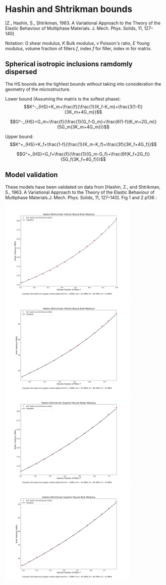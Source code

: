 # Hashin and Shtrikman bounds
[Z., Hashin, S., Shtrikman, 1963. A Variational Approach to the Theory of
the Elastic Behaviour of Multiphase Materials. J. Mech. Phys. Solids, 11, 
127–140]

Notation:
$G$ shear modulus, 
$K$ Bulk modulus, 
$\nu$ Poisson's ratio, 
$E$ Young modulus, 
volume fraction of fillers $f$,
index $f$ for filler, index $m$ for matrix.
## Spherical isotropic inclusions ramdomly dispersed

The HS bounds are the tightest bounds without taking into consideration the geometry of the microstructure. 

Lower bound (Assuming the matrix is the softest phase):
$$K^-_{HS}=K_m+\frac{f}{\frac{1}{K_f-K_m}+\frac{3(1-f)}{3K_m+4G_m}}$$

$$G^-_{HS}=G_m+\frac{f}{\frac{1}{G_f-G_m}+\frac{6(1-f)(K_m+2G_m)}{5G_m(3K_m+4G_m})}$$

Upper bound:
$$K^+_{HS}=K_f+\frac{1-f}{\frac{1}{K_m-K_f}+\frac{3f}{3K_f+4G_f}}$$

$$G^+_{HS}=G_f+\frac{f}{\frac{1}{G_m-G_f}+\frac{6f(K_f+2G_f)}{5G_f(3K_f+4G_f})}$$


## Model validation
These models have been validated on data from [Hashin, Z., and Shtrikman, S., 1963. A Variational Approach to the Theory of the Elastic Behaviour of Multiphase Materials.J. Mech. Phys. Solids, 11, 127–140]. Fig 1 and 2 p136 : 

<img src="model_descriptions/model_validate/Hashin_Shtrickman_Ginf.png" alt="drawing" width="400">
<img src="model_descriptions/model_validate/Hashin_Shtrickman_Kinf.png" alt="drawing" width="400">
<img src="model_descriptions/model_validate/Hashin_Shtrickman_Gsup.png" alt="drawing" width="400">
<img src="model_descriptions/model_validate/Hashin_Shtrickman_Ksup.png" alt="drawing" width="400">

